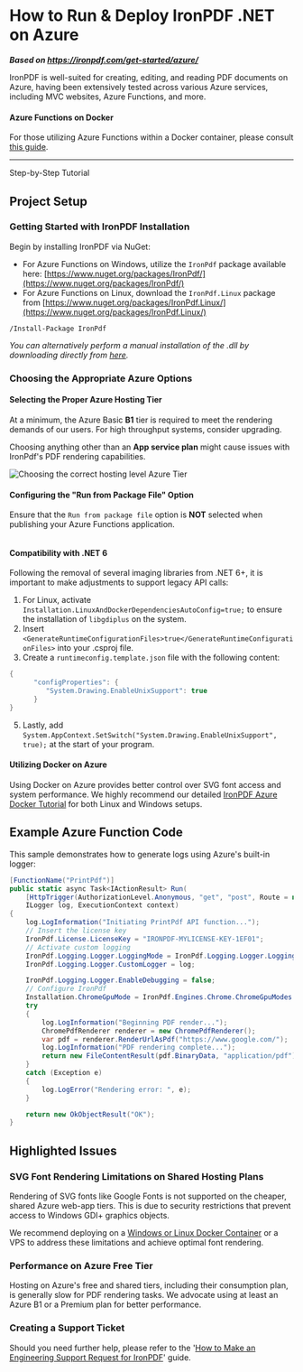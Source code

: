 # How to Run & Deploy IronPDF .NET on Azure

***Based on <https://ironpdf.com/get-started/azure/>***


IronPDF is well-suited for creating, editing, and reading PDF documents on Azure, having been extensively tested across various Azure services, including MVC websites, Azure Functions, and more.

#### Azure Functions on Docker

For those utilizing Azure Functions within a Docker container, please consult [this guide](https://ironpdf.com/how-to/docker-linux/).

<hr class="separator">

<p class="main-content__segment-title">Step-by-Step Tutorial</p>

## Project Setup

### Getting Started with IronPDF Installation

Begin by installing IronPDF via NuGet:

- For Azure Functions on Windows, utilize the `IronPdf` package available here: [https://www.nuget.org/packages/IronPdf/](https://www.nuget.org/packages/IronPdf/)
- For Azure Functions on Linux, download the `IronPdf.Linux` package from [https://www.nuget.org/packages/IronPdf.Linux/](https://www.nuget.org/packages/IronPdf.Linux/)

```shell
/Install-Package IronPdf
```

*You can alternatively perform a manual installation of the .dll by downloading directly from [here](https://ironpdf.com/packages/IronPdf.Package.For.azure.zip).*

### Choosing the Appropriate Azure Options

#### Selecting the Proper Azure Hosting Tier

At a minimum, the Azure Basic **B1** tier is required to meet the rendering demands of our users. For high throughput systems, consider upgrading.

Choosing anything other than an **App service plan** might cause issues with IronPdf's PDF rendering capabilities.

<div class="content-img-align-center">
    <div class="center-image-wrapper">
        <img src="https://ironpdf.com/static-assets/pdf/how-to/azure/azure-hosting-tier.webp" alt="Choosing the correct hosting level Azure Tier" class="img-responsive add-shadow" />
    </div>
</div>

#### Configuring the "Run from Package File" Option

Ensure that the `Run from package file` option is **NOT** selected when publishing your Azure Functions application.

<div class="content-img-align-center">
    <div class="center-image-wrapper">
        <img src="https://ironpdf.com/static-assets/pdf/how-to/azure/azure-package-file.webp" alt="" class="img-responsive add-shadow" />
    </div>
</div>

#### Compatibility with .NET 6

Following the removal of several imaging libraries from .NET 6+, it is important to make adjustments to support legacy API calls:

1.  For Linux, activate `Installation.LinuxAndDockerDependenciesAutoConfig=true;` to ensure the installation of `libgdiplus` on the system.
2.  Insert `<GenerateRuntimeConfigurationFiles>true</GenerateRuntimeConfigurationFiles>` into your .csproj file.
3.  Create a `runtimeconfig.template.json` file with the following content:

```cs
{
      "configProperties": {
         "System.Drawing.EnableUnixSupport": true
      }
}
```

5. Lastly, add `System.AppContext.SetSwitch("System.Drawing.EnableUnixSupport", true);` at the start of your program.

#### Utilizing Docker on Azure

Using Docker on Azure provides better control over SVG font access and system performance. We highly recommend our detailed [IronPDF Azure Docker Tutorial](https://ironpdf.com/how-to/docker-linux/) for both Linux and Windows setups.

## Example Azure Function Code

This sample demonstrates how to generate logs using Azure's built-in logger:

```cs
[FunctionName("PrintPdf")]
public static async Task<IActionResult> Run(
    [HttpTrigger(AuthorizationLevel.Anonymous, "get", "post", Route = null)] HttpRequest req,
    ILogger log, ExecutionContext context)
{
    log.LogInformation("Initiating PrintPdf API function...");
    // Insert the license key
    IronPdf.License.LicenseKey = "IRONPDF-MYLICENSE-KEY-1EF01";
    // Activate custom logging
    IronPdf.Logging.Logger.LoggingMode = IronPdf.Logging.Logger.LoggingModes.Custom;
    IronPdf.Logging.Logger.CustomLogger = log;

    IronPdf.Logging.Logger.EnableDebugging = false;
    // Configure IronPdf
    Installation.ChromeGpuMode = IronPdf.Engines.Chrome.ChromeGpuModes.Disabled;
    try
    {
        log.LogInformation("Beginning PDF render...");
        ChromePdfRenderer renderer = new ChromePdfRenderer();
        var pdf = renderer.RenderUrlAsPdf("https://www.google.com/");
        log.LogInformation("PDF rendering complete...");
        return new FileContentResult(pdf.BinaryData, "application/pdf") { FileDownloadName = "google.pdf" };
    }
    catch (Exception e)
    {
        log.LogError("Rendering error: ", e);
    }

    return new OkObjectResult("OK");
}
```

## Highlighted Issues

### SVG Font Rendering Limitations on Shared Hosting Plans

Rendering of SVG fonts like Google Fonts is not supported on the cheaper, shared Azure web-app tiers. This is due to security restrictions that prevent access to Windows GDI+ graphics objects.

We recommend deploying on a [Windows or Linux Docker Container](https://ironpdf.com/how-to/docker-linux/) or a VPS to address these limitations and achieve optimal font rendering.

### Performance on Azure Free Tier

Hosting on Azure's free and shared tiers, including their consumption plan, is generally slow for PDF rendering tasks. We advocate using at least an Azure B1 or a Premium plan for better performance.

### Creating a Support Ticket

Should you need further help, please refer to the '[How to Make an Engineering Support Request for IronPDF](https://ironpdf.com/troubleshooting/engineering-request-pdf/)' guide.